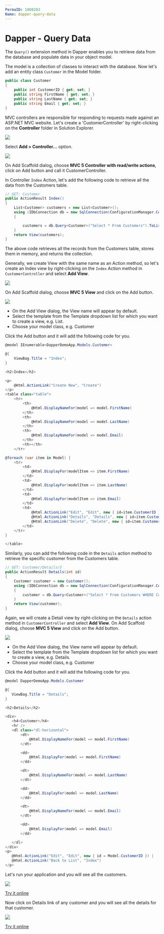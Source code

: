 ```yaml
---
PermaID: 1000203
Name: dapper-query-data
---
```


# Dapper - Query Data 

The `Query()` extension method in Dapper enables you to retrieve data from the database and populate data in your object model. 

The model is a collection of classes to interact with the database. Now let's add an entity class `Customer` in the Model folder.

```csharp
public class Customer
{
    public int CustomerID { get; set; }
    public string FirstName { get; set; }
    public string LastName { get; set; }
    public string Email { get; set; }
}
```

MVC controllers are responsible for responding to requests made against an ASP.NET MVC website. Let's create a 'CustomerController' by right-clicking on the **Controller** folder in Solution Explorer.

<img src="https://raw.githubusercontent.com/zzzprojects/docs/master/dapper-tutorial.net/images/create-controller.png">

Select **Add > Controller...** option.

<img src="https://raw.githubusercontent.com/zzzprojects/docs/master/dapper-tutorial.net/images/create-controller-1.png">

On Add Scaffold dialog, choose **MVC 5 Controller with read/write actions**, click on Add button and call it CustomerController.

In Controller `Index` Action, let's add the following code to retrieve all the data from the Customers table.

```csharp
// GET: Customer
public ActionResult Index()
{
    List<Customer> customers = new List<Customer>();
    using (IDbConnection db = new SqlConnection(ConfigurationManager.ConnectionStrings["CustomerConnection"].ConnectionString))
    {

        customers = db.Query<Customer>("Select * From Customers").ToList();
    }
    return View(customers);
}
```

The above code retrieves all the records from the Customers table, stores them in memory, and returns the collection.

Generally, we create View with the same name as an Action method, so let's create an Index view by right-clicking on the `Index` Action method in `CustomerController` and select **Add View**.

<img src="https://raw.githubusercontent.com/zzzprojects/docs/master/dapper-tutorial.net/images/create-view-1.png">

On Add Scaffold dialog, choose **MVC 5 View** and click on the Add button.

<img src="https://raw.githubusercontent.com/zzzprojects/docs/master/dapper-tutorial.net/images/create-view-2.png">

 - On the Add View dialog, the View name will appear by default. 
 - Select the template from the Template dropdown list for which you want to create a view, e.g. List.
 - Choose your model class, e.g. Customer
 
 Click the Add button and it will add the following code for you.

```csharp
@model IEnumerable<DapperDemoApp.Models.Customer>

@{
    ViewBag.Title = "Index";
}

<h2>Index</h2>

<p>
    @Html.ActionLink("Create New", "Create")
</p>
<table class="table">
    <tr>
        <th>
            @Html.DisplayNameFor(model => model.FirstName)
        </th>
        <th>
            @Html.DisplayNameFor(model => model.LastName)
        </th>
        <th>
            @Html.DisplayNameFor(model => model.Email)
        </th>
        <th></th>
    </tr>

@foreach (var item in Model) {
    <tr>
        <td>
            @Html.DisplayFor(modelItem => item.FirstName)
        </td>
        <td>
            @Html.DisplayFor(modelItem => item.LastName)
        </td>
        <td>
            @Html.DisplayFor(modelItem => item.Email)
        </td>
        <td>
            @Html.ActionLink("Edit", "Edit", new { id=item.CustomerID }) |
            @Html.ActionLink("Details", "Details", new { id=item.CustomerID }) |
            @Html.ActionLink("Delete", "Delete", new { id=item.CustomerID })
        </td>
    </tr>
}

</table>
```

Similarly, you can add the following code in the `Details` action method to retrieve the specific customer from the Customers table.

```csharp
// GET: Customer/Details/5
public ActionResult Details(int id)
{
    Customer customer = new Customer();
    using (IDbConnection db = new SqlConnection(ConfigurationManager.ConnectionStrings["CustomerConnection"].ConnectionString))
    {
        customer = db.Query<Customer>("Select * From Customers WHERE CustomerID =" + id, new { id }).SingleOrDefault();
    }
    return View(customer);
}
```

Again, we will create a Detail view by right-clicking on the `Details` action method in `CustomerController` and select **Add View**. On Add Scaffold dialog, choose **MVC 5 View** and click on the Add button.

<img src="https://raw.githubusercontent.com/zzzprojects/docs/master/dapper-tutorial.net/images/create-view-3.png">

 - On the Add View dialog, the View name will appear by default. 
 - Select the template from the Template dropdown list for which you want to create a view, e.g. Details.
 - Choose your model class, e.g. Customer
 
 Click the Add button and it will add the following code for you.
 
 ```csharp
 @model DapperDemoApp.Models.Customer

@{
    ViewBag.Title = "Details";
}

<h2>Details</h2>

<div>
    <h4>Customer</h4>
    <hr />
    <dl class="dl-horizontal">
        <dt>
            @Html.DisplayNameFor(model => model.FirstName)
        </dt>

        <dd>
            @Html.DisplayFor(model => model.FirstName)
        </dd>

        <dt>
            @Html.DisplayNameFor(model => model.LastName)
        </dt>

        <dd>
            @Html.DisplayFor(model => model.LastName)
        </dd>

        <dt>
            @Html.DisplayNameFor(model => model.Email)
        </dt>

        <dd>
            @Html.DisplayFor(model => model.Email)
        </dd>

    </dl>
</div>
<p>
    @Html.ActionLink("Edit", "Edit", new { id = Model.CustomerID }) |
    @Html.ActionLink("Back to List", "Index")
</p>
```

Let's run your application and you will see all the customers.

<img src="https://raw.githubusercontent.com/zzzprojects/docs/master/dapper-tutorial.net/images/display-all-customers.png">

[Try it online](https://dotnetfiddle.net/oMw3qO)

Now click on Details link of any customer and you will see all the details for that customer.

<img src="https://raw.githubusercontent.com/zzzprojects/docs/master/dapper-tutorial.net/images/display-customer-details.png">

[Try it online](https://dotnetfiddle.net/XYPFlV)
